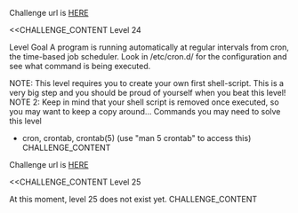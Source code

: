 Challenge url is <a href="http://www.overthewire.org/wargames/bandit/bandit24.shtml">HERE</a>

<<CHALLENGE_CONTENT
Level 24

Level Goal
A program is running automatically at regular intervals from cron, the time-based job scheduler. Look in /etc/cron.d/ for the configuration and see what command is being executed.

NOTE: This level requires you to create your own first shell-script. This is a very big step and you should be proud of yourself when you beat this level!
NOTE 2: Keep in mind that your shell script is removed once executed, so you may want to keep a copy around...
Commands you may need to solve this level
 - cron, crontab, crontab(5) (use "man 5 crontab" to access this)
CHALLENGE_CONTENT

Challenge url is <a href="http://www.overthewire.org/wargames/bandit/bandit25.shtml">HERE</a>

<<CHALLENGE_CONTENT
Level 25

At this moment, level 25 does not exist yet.
CHALLENGE_CONTENT